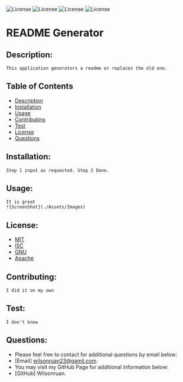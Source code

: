 
![License](https://img.shields.io/badge/License-MIT-green.svg)  ![License](https://img.shields.io/badge/License-BSD-green.svg)  ![License](https://img.shields.io/badge/License-GNU_3-blue.svg)  ![License](https://img.shields.io/badge/License-Apache_2-blue.svg)
# README Generator

## Description:
    This application generators a readme or replaces the old one.

## Table of Contents

- [Description](#description)
- [Installation](#installation)
- [Usage](#usage) 
- [Contributing](#contributing)
- [Test](#test)
- [License](#license) 
- [Questions](#questions)

## Installation:
    Step 1 input as requested. Step 2 Done.

## Usage:
    It is great
    ![ScreenShot](./Assets/Images)

## License:
   - [MIT](https://choosealicense.com/licenses/mit/)
   - [ISC](https://choosealicense.com/licenses/isc/)
   - [GNU](https://choosealicense.com/licenses/gpl-3.0/)
   - [Apache](https://choosealicense.com/licenses/apache-2.0/)

## Contributing:
    I did it on my own

## Test:
    I don't know

## Questions: 
  - Please feel free to contact for additional questions by email below: 
  - [Email] wilsonruan23@gamil.com.
  - You may visit my GitHub Page for additional information below: 
  - [GitHub] Wilsonruan.
  